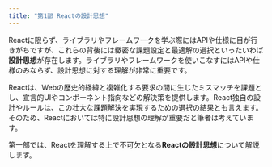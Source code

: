 ```yaml
---
title: "第1部 Reactの設計思想"
---
```


Reactに限らず、ライブラリやフレームワークを学ぶ際にはAPIや仕様に目が行きがちですが、これらの背後には緻密な課題設定と最適解の選択といったいわば**設計思想**が存在します。ライブラリやフレームワークを使いこなすにはAPIや仕様のみならず、設計思想に対する理解が非常に重要です。

Reactは、Webの歴史的経緯と複雑化する要求の間に生じたミスマッチを課題とし、宣言的UIやコンポーネント指向などの解決策を提供します。React独自の設計やルールは、この壮大な課題解決を実現するための選択の結果とも言えます。そのため、Reactにおいては特に設計思想の理解が重要だと筆者は考えています。

第一部では、Reactを理解する上で不可欠となる**Reactの設計思想**について解説します。
